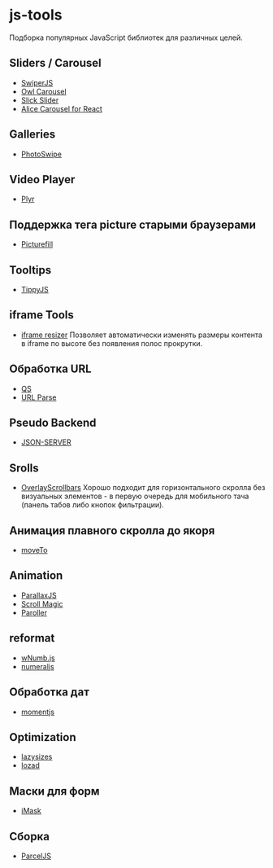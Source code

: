 # js-tools
Подборка популярных JavaScript библиотек для различных целей.

## Sliders / Carousel
* [SwiperJS](https://swiperjs.com/)
* [Owl Carousel](https://owlcarousel2.github.io/OwlCarousel2/)
* [Slick Slider](https://kenwheeler.github.io/slick/)
* [Alice Carousel for React](https://www.npmjs.com/package/react-alice-carousel)

## Galleries
* [PhotoSwipe](https://photoswipe.com/)

## Video Player
* [Plyr](https://plyr.io/)

## Поддержка тега picture старыми браузерами
  * [Picturefill](http://scottjehl.github.io/picturefill/)

## Tooltips
* [TippyJS](https://atomiks.github.io/tippyjs/)

## iframe Tools
* [iframe resizer](https://github.com/davidjbradshaw/iframe-resizer/blob/master/docs/iframed_page/options.md)
Позволяет автоматически изменять размеры контента в iframe по высоте без появления полос прокрутки.

## Обработка URL
* [QS](https://www.npmjs.com/package/qs)
* [URL Parse](https://www.npmjs.com/package/url-parse)

## Pseudo Backend
* [JSON-SERVER](https://www.npmjs.com/package/json-server)

## Srolls
* [OverlayScrollbars](https://www.npmjs.com/package/overlayscrollbars)
Хорошо подходит для горизонтального скролла без визуальных элементов - в первую очередь для мобильного тача (панель табов либо кнопок фильтрации).

## Анимация плавного скролла до якоря
* [moveTo](https://github.com/hsnaydd/moveTo)

## Animation
* [ParallaxJS](https://github.com/wagerfield/parallax)
* [Scroll Magic](https://scrollmagic.io/)
* [Paroller](https://tgomilar.github.io/paroller.js/)

## reformat
* [wNumb.js](https://refreshless.com/wnumb/)
* [numeraljs](http://numeraljs.com/)

## Обработка дат
* [momentjs](https://momentjs.com/)

## Optimization
* [lazysizes](https://github.com/aFarkas/lazysizes)
* [lozad](https://apoorv.pro/lozad.js/)

## Маски для форм
* [iMask](https://imask.js.org/)
## Сборка
* [ParcelJS](https://parceljs.org/)
